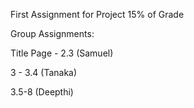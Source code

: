 First Assignment for Project 15% of Grade

Group Assignments:

Title Page - 2.3 (Samuel)

3 - 3.4 (Tanaka)

3.5-8 (Deepthi) 
